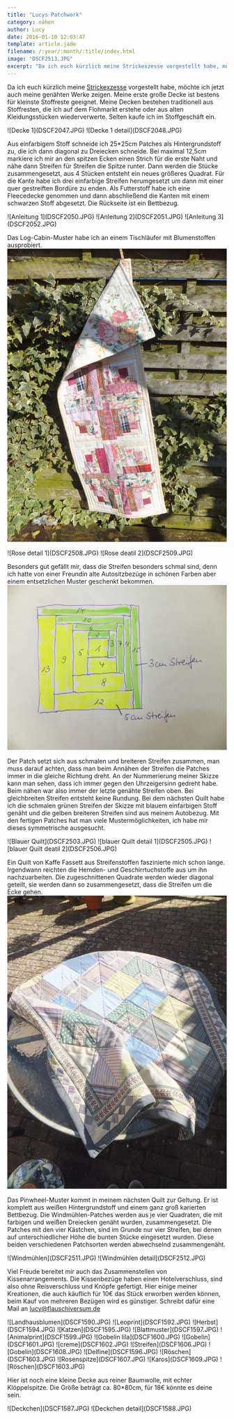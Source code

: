 ```yaml
---
title: "Lucys Patchwork"
category: nähen
author: Lucy
date: 2016-01-10 12:03:47
template: article.jade
filename: /:year/:month/:title/index.html
image: "DSCF2513.JPG"
excerpt: "Da ich euch kürzlich meine Strickexzesse vorgestellt habe, möchte ich jetzt auch meine genähten Werke zeigen."
---
```


Da ich euch kürzlich meine [Strickexzesse](http://flauschiversum.de/2015/12/lucys-strickwahnsinn/) vorgestellt habe, möchte ich jetzt auch meine genähten Werke zeigen. Meine erste große Decke ist bestens für kleinste Stoffreste geeignet. Meine Decken bestehen traditionell aus Stoffresten, die ich auf dem Flohmarkt erstehe oder aus alten Kleidungsstücken wiederverwerte. Selten kaufe ich im Stoffgeschäft ein. 

<div class="slideshow_landscape">
![Decke 1](DSCF2047.JPG)
![Decke 1 detail](DSCF2048.JPG)
</div>

Aus einfarbigem Stoff schneide ich 25*25cm Patches als Hintergrundstoff zu, die ich dann diagonal zu Dreiecken schneide. Bei maximal 12,5cm markiere ich mir an den spitzen Ecken einen Strich für die erste Naht und nähe dann Streifen für Streifen die Spitze runter. Dann werden die Stücke zusammengesetzt, aus 4 Stücken entsteht ein neues größeres Quadrat. Für die Kante habe ich drei einfarbige Streifen herumgesetzt um dann mit einer quer gestreiften Bordüre zu enden. Als Futterstoff habe ich eine Fleecedecke genommen und dann abschließend die Kanten mit einem schwarzen Stoff abgesetzt. Die Rückseite ist ein Bettbezug.

<div class="slideshow_landscape">
![Anleitung 1](DSCF2050.JPG)
![Anleitung 2](DSCF2051.JPG)
![Anleitung 3](DSCF2052.JPG)
</div>


Das Log-Cabin-Muster habe ich an einem Tischläufer mit Blumenstoffen ausprobiert. 
![Rosen](DSCF2507.JPG)

<div class="slideshow_landscape">
![Rose detail 1](DSCF2508.JPG)
![Rose deatil 2](DSCF2509.JPG)
</div>

Besonders gut gefällt mir, dass die Streifen besonders schmal sind, denn ich hatte von einer Freundin alte Autositzbezüge in schönen Farben aber einem entsetzlichen Muster geschenkt bekommen. 
![Anleitung](DSCF2372.JPG)

Der Patch setzt sich aus schmalen und breiteren Streifen zusammen, man muss darauf achten, dass man beim Annähen der Streifen die Patches immer in die gleiche Richtung dreht. An der Nummerierung meiner Skizze kann man sehen, dass ich immer gegen den Uhrzeigersinn gedreht habe. Beim nähen war also immer der letzte genähte Streifen oben. Bei gleichbreiten Streifen entsteht keine Rundung. Bei dem nächsten Quilt habe ich die schmalen grünen Streifen der Skizze mit blauem einfarbigen Stoff genäht und die gelben breiteren Streifen sind aus meinem Autobezug. Mit den fertigen Patches hat man viele Mustermöglichkeiten, ich habe mir dieses symmetrische ausgesucht.

<div class="slideshow_portrait">
![Blauer Quilt](DSCF2503.JPG)
![blauer Quilt detail 1](DSCF2505.JPG)
![blauer Quilt deatil 2](DSCF2506.JPG)
</div>


Ein Quilt von Kaffe Fassett aus Streifenstoffen faszinierte mich schon lange. Irgendwann reichten die Hemden- und Geschirrtuchstoffe aus um ihn nachzuarbeiten. Die zugeschnittenen Quadrate werden wieder diagonal geteilt, sie werden dann so zusammengesetzt, dass die Streifen um die Ecke gehen.
![Quadratquilt](DSCF2510.JPG)


Das Pinwheel-Muster kommt in meinem nächsten Quilt zur Geltung. Er ist komplett aus weißen Hintergrundstoff und einem ganz groß karierten Bettbezug. Die Windmühlen-Patches werden aus je vier Quadraten, die mit farbigen und weißen Dreiecken genäht wurden, zusammengesetzt. Die Patches mit den vier Kästchen, sind im Grunde nur vier Streifen, bei denen auf unterschiedlicher Höhe die bunten Stücke eingesetzt wurden. Diese beiden verschiedenen Patchsorten werden abwechselnd zusammengenäht.

<div class="slideshow_landscape">
![Windmühlen](DSCF2511.JPG)
![Windmühlen detail](DSCF2512.JPG)
</div>


Viel Freude bereitet mir auch das Zusammenstellen von Kissenarrangements. Die Kissenbezüge haben einen Hotelverschluss, sind also ohne Reisverschluss und Knöpfe gefertigt. Hier einige meiner Kreationen, die auch käuflich für 10€ das Stück erworben werden können, beim Kauf von mehreren Bezügen wird es günstiger. Schreibt dafür eine Mail an lucy@flauschiversum.de

<div class="slideshow_landscape">
![Landhausblumen](DSCF1590.JPG)
![Leoprint](DSCF1592.JPG)
![Herbst](DSCF1594.JPG)
![Katzen](DSCF1595.JPG)
![Blattmuster](DSCF1597.JPG)
![Animalprint](DSCF1599.JPG)
![Gobelin lila](DSCF1600.JPG)
![Gobelin](DSCF1601.JPG)
![creme](DSCF1602.JPG)
![Streifen](DSCF1606.JPG)
![Gobelin](DSCF1608.JPG)
![Delfine](DSCF1596.JPG)
![Röschen](DSCF1603.JPG)
![Rosenspitze](DSCF1607.JPG)
![Karos](DSCF1609.JPG)
![Röschen](DSCF1603.JPG)
</div>


Hier ist noch eine kleine Decke aus reiner Baumwolle, mit echter Klöppelspitze. Die Größe beträgt ca. 80*80cm, für 18€ könnte es deine sein.

<div class="slideshow_landscape">
![Deckchen](DSCF1587.JPG)
![Deckchen detail](DSCF1588.JPG)
</div>





